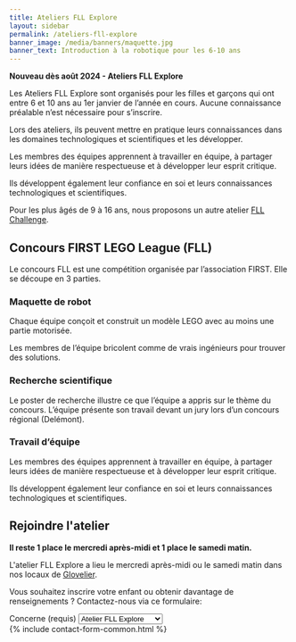 ```yaml
---
title: Ateliers FLL Explore
layout: sidebar
permalink: /ateliers-fll-explore
banner_image: /media/banners/maquette.jpg
banner_text: Introduction à la robotique pour les 6-10 ans
---
```


**Nouveau dès août 2024 - Ateliers FLL Explore**

Les Ateliers FLL Explore sont organisés pour les filles et garçons qui ont entre 6 et 10 ans au 1er janvier de l’année en cours.
Aucune connaissance préalable n’est nécessaire pour s’inscrire.

Lors des ateliers, ils peuvent mettre en pratique leurs connaissances dans les domaines technologiques et scientifiques et les développer.

Les membres des équipes apprennent à travailler en équipe, à partager leurs idées de manière respectueuse et à développer leur esprit critique.

Ils développent également leur confiance en soi et leurs connaissances technologiques et scientifiques.

Pour les plus âgés de 9 à 16 ans, nous proposons un autre atelier [FLL Challenge](/ateliers-fll).

## Concours FIRST LEGO League (FLL)

Le concours FLL est une compétition organisée par l’association FIRST.
Elle se découpe en 3 parties.

### Maquette de robot

Chaque équipe conçoit et construit un modèle LEGO avec au moins une partie motorisée.

Les membres de l’équipe bricolent comme de vrais ingénieurs pour trouver des solutions.

### Recherche scientifique

Le poster de recherche illustre ce que l’équipe a appris sur le thème du concours.
L’équipe présente son travail devant un jury lors d’un concours régional (Delémont).

### Travail d’équipe

Les membres des équipes apprennent à travailler en équipe, à partager leurs idées de manière respectueuse et à développer leur esprit critique.

Ils développent également leur confiance en soi et leurs connaissances technologiques et scientifiques.

<!-- section -->

## Rejoindre l'atelier

**Il reste 1 place  le mercredi après-midi et 1 place le samedi matin.**

L'atelier FLL Explore a lieu le mercredi après-midi ou le samedi matin dans nos locaux de [Glovelier](https://www.google.ch/maps/place/Rue+des+Places+7,+2855+Glovelier/@47.3390915,7.2066171,17z/data=!3m1!4b1!4m5!3m4!1s0x4791e4df12d571d5:0xfc3cb407ccf2c65f!8m2!3d47.3390879!4d7.2088058?hl=fr).

Vous souhaitez inscrire votre enfant ou obtenir davantage de renseignements ?
Contactez-nous via ce formulaire:

<form method="post" action="{{ site.contact_form_url }}">
    <div class="form-group">
        <label for="subject">Concerne (requis)</label>
        <select class="form-control" name="subject" id="subject" required>
            <option>Atelier FLL Explore</option>
            <option>Atelier FLL Challenge</option>
            <option>Cours Introbots</option>
            <option>Autre</option>
        </select>
    </div>
    {% include contact-form-common.html %}
</form>
